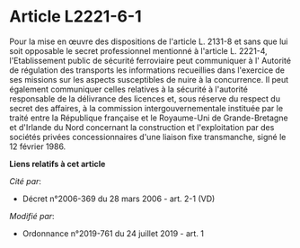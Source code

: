 # Article L2221-6-1

Pour la mise en œuvre des dispositions de l'article L. 2131-8 et sans que lui soit opposable le secret professionnel
mentionné à l'article L. 2221-4, l'Etablissement public de sécurité ferroviaire peut communiquer à l'       Autorité de
régulation des transports les informations recueillies dans l'exercice de ses missions sur les aspects susceptibles de nuire
à la concurrence. Il peut également communiquer celles relatives à la sécurité à l'autorité responsable de la délivrance des
licences et, sous réserve du respect du secret des affaires, à la commission intergouvernementale instituée par le traité
entre la République française et le Royaume-Uni de Grande-Bretagne et d'Irlande du Nord concernant la construction et
l'exploitation par des sociétés privées concessionnaires d'une liaison fixe transmanche, signé le 12 février 1986.

**Liens relatifs à cet article**

_Cité par_:

  - Décret n°2006-369 du 28 mars 2006 - art. 2-1 (VD)

_Modifié par_:

  - Ordonnance n°2019-761 du 24 juillet 2019 - art. 1
